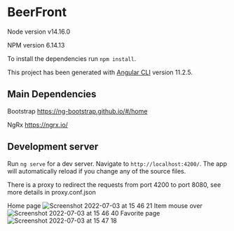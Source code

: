 # BeerFront

Node version v14.16.0

NPM version 6.14.13

To install the dependencies run `npm install`.

This project has been generated with [Angular CLI](https://github.com/angular/angular-cli) version 11.2.5.

## Main Dependencies
Bootstrap https://ng-bootstrap.github.io/#/home

NgRx https://ngrx.io/

## Development server

Run `ng serve` for a dev server. Navigate to `http://localhost:4200/`. The app will automatically reload if you change any of the source files.

There is a proxy to redirect the requests from port 4200 to port 8080, see more details in proxy.conf.json

Home page
![Screenshot 2022-07-03 at 15 46 21](https://user-images.githubusercontent.com/18265665/177046948-306f400b-028f-4075-ba2b-c9449a5169f3.png)
Item mouse over 
![Screenshot 2022-07-03 at 15 46 40](https://user-images.githubusercontent.com/18265665/177046951-9d423758-c241-42e8-8738-751743e1a469.png)
Favorite page
![Screenshot 2022-07-03 at 15 47 18](https://user-images.githubusercontent.com/18265665/177046953-e94e87ea-80e3-4eba-90eb-4942ae7837e2.png)
